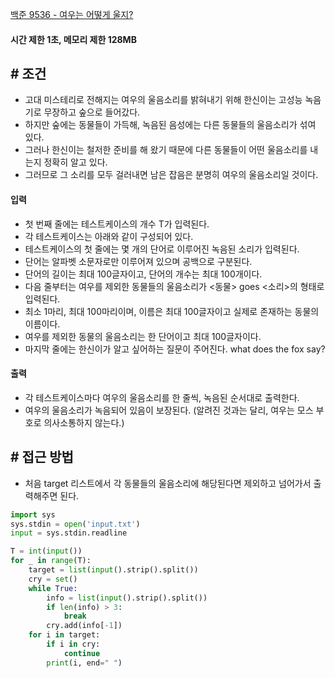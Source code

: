 
[백준 9536 - 여우는 어떻게 울지?](https://www.acmicpc.net/problem/9536)

#### **시간 제한 1초, 메모리 제한 128MB**

## **# 조건**

- 고대 미스테리로 전해지는 여우의 울음소리를 밝혀내기 위해 한신이는 고성능 녹음기로 무장하고 숲으로 들어갔다. 
- 하지만 숲에는 동물들이 가득해, 녹음된 음성에는 다른 동물들의 울음소리가 섞여 있다. 
- 그러나 한신이는 철저한 준비를 해 왔기 때문에 다른 동물들이 어떤 울음소리를 내는지 정확히 알고 있다. 
- 그러므로 그 소리를 모두 걸러내면 남은 잡음은 분명히 여우의 울음소리일 것이다.


#### **입력**
- 첫 번째 줄에는 테스트케이스의 개수 T가 입력된다. 
- 각 테스트케이스는 아래와 같이 구성되어 있다.
- 테스트케이스의 첫 줄에는 몇 개의 단어로 이루어진 녹음된 소리가 입력된다. 
- 단어는 알파벳 소문자로만 이루어져 있으며 공백으로 구분된다. 
- 단어의 길이는 최대 100글자이고, 단어의 개수는 최대 100개이다. 
- 다음 줄부터는 여우를 제외한 동물들의 울음소리가 <동물> goes <소리>의 형태로 입력된다. 
- 최소 1마리, 최대 100마리이며, 이름은 최대 100글자이고 실제로 존재하는 동물의 이름이다. 
- 여우를 제외한 동물의 울음소리는 한 단어이고 최대 100글자이다.
- 마지막 줄에는 한신이가 알고 싶어하는 질문이 주어진다. what does the fox say?

#### **출력**
- 각 테스트케이스마다 여우의 울음소리를 한 줄씩, 녹음된 순서대로 출력한다.
- 여우의 울음소리가 녹음되어 있음이 보장된다. (알려진 것과는 달리, 여우는 모스 부호로 의사소통하지 않는다.)

## **# 접근 방법**

- 처음 target 리스트에서 각 동물들의 울음소리에 해당된다면 제외하고 넘어가서 출력해주면 된다.

```python
import sys
sys.stdin = open('input.txt')
input = sys.stdin.readline

T = int(input())
for _ in range(T):
    target = list(input().strip().split())
    cry = set()
    while True:
        info = list(input().strip().split())
        if len(info) > 3:
            break
        cry.add(info[-1])
    for i in target:
        if i in cry:
            continue
        print(i, end=" ")

```